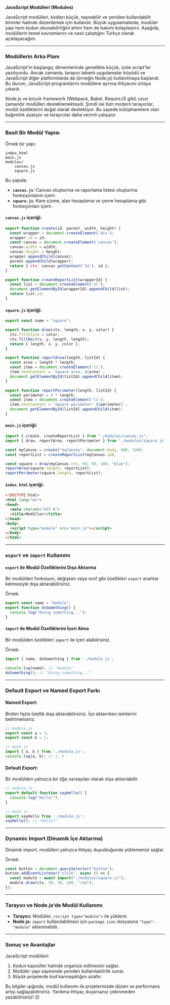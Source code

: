**JavaScript Modülleri (Modules)**

JavaScript modülleri, kodları küçük, taşınabilir ve yeniden kullanılabilir birimler halinde düzenlemek için kullanılır. Büyük uygulamalarda, modüler yapı hem kodun okunabilirliğini artırır hem de bakımı kolaylaştırır. Aşağıda, modüllerin temel kavramlarını ve nasıl çalıştığını Türkçe olarak açıklayacağım.

---

### **Modüllerin Arka Planı**
JavaScript'in başlangıç dönemlerinde genellikle küçük, izole script'ler yazılıyordu. Ancak zamanla, tarayıcı tabanlı uygulamalar büyüdü ve JavaScript diğer platformlarda da (örneğin Node.js) kullanılmaya başlandı. Bu durum, JavaScript programlarını modüllere ayırma ihtiyacını ortaya çıkardı.

Node.js ve birçok framework (Webpack, Babel, RequireJS gibi) uzun zamandır modülleri desteklemekteydi. Şimdi ise tüm modern tarayıcılar, modül özelliklerini doğal olarak destekliyor. Bu sayede kütüphanelere olan bağımlılık azalıyor ve tarayıcılar daha verimli çalışıyor.

---

### **Basit Bir Modül Yapısı**
Örnek bir yapı:

```
index.html
main.js
modules/
    canvas.js
    square.js
```

Bu yapıda:
- **`canvas.js`**: Canvas oluşturma ve raporlama listesi oluşturma fonksiyonlarını içerir.
- **`square.js`**: Kare çizme, alan hesaplama ve çevre hesaplama gibi fonksiyonları içerir.

#### **`canvas.js` içeriği:**
```javascript
export function create(id, parent, width, height) {
  const wrapper = document.createElement('div');
  wrapper.id = id;
  const canvas = document.createElement('canvas');
  canvas.width = width;
  canvas.height = height;
  wrapper.appendChild(canvas);
  parent.appendChild(wrapper);
  return { ctx: canvas.getContext('2d'), id };
}

export function createReportList(wrapperId) {
  const list = document.createElement('ul');
  document.getElementById(wrapperId).appendChild(list);
  return list.id;
}
```

#### **`square.js` içeriği:**
```javascript
export const name = "square";

export function draw(ctx, length, x, y, color) {
  ctx.fillStyle = color;
  ctx.fillRect(x, y, length, length);
  return { length, x, y, color };
}

export function reportArea(length, listId) {
  const area = length * length;
  const item = document.createElement('li');
  item.textContent = `Square area: ${area}`;
  document.getElementById(listId).appendChild(item);
}

export function reportPerimeter(length, listId) {
  const perimeter = 4 * length;
  const item = document.createElement('li');
  item.textContent = `Square perimeter: ${perimeter}`;
  document.getElementById(listId).appendChild(item);
}
```

#### **`main.js` içeriği:**
```javascript
import { create, createReportList } from "./modules/canvas.js";
import { draw, reportArea, reportPerimeter } from "./modules/square.js";

const myCanvas = create("myCanvas", document.body, 480, 320);
const reportList = createReportList(myCanvas.id);

const square = draw(myCanvas.ctx, 50, 50, 100, "blue");
reportArea(square.length, reportList);
reportPerimeter(square.length, reportList);
```

#### **`index.html` içeriği:**
```html
<!DOCTYPE html>
<html lang="en">
<head>
  <meta charset="UTF-8">
  <title>Modüller</title>
</head>
<body>
  <script type="module" src="main.js"></script>
</body>
</html>
```

---

### **`export` ve `import` Kullanımı**
#### **`export` ile Modül Özelliklerini Dışa Aktarma**
Bir modülden fonksiyon, değişken veya sınıf gibi özellikleri `export` anahtar kelimesiyle dışa aktarabilirsiniz.

Örnek:
```javascript
export const name = "module";
export function doSomething() {
  console.log("Doing something...");
}
```

#### **`import` ile Modül Özelliklerini İçeri Alma**
Bir modülden özellikleri `import` ile içeri alabilirsiniz.

Örnek:
```javascript
import { name, doSomething } from './module.js';

console.log(name); // "module"
doSomething(); // "Doing something..."
```

---

### **Default Export ve Named Export Farkı**
#### **Named Export:**
Birden fazla özellik dışa aktarabilirsiniz. İçe aktarırken isimlerini belirtmelisiniz.
```javascript
// module.js
export const a = 1;
export const b = 2;
```

```javascript
// main.js
import { a, b } from './module.js';
console.log(a, b); // 1, 2
```

#### **Default Export:**
Bir modülden yalnızca bir öğe varsayılan olarak dışa aktarılabilir.
```javascript
// module.js
export default function sayHello() {
  console.log("Hello!");
}
```

```javascript
// main.js
import sayHello from './module.js';
sayHello(); // "Hello!"
```

---

### **Dynamic Import (Dinamik İçe Aktarma)**
Dinamik import, modülleri yalnızca ihtiyaç duyulduğunda yüklemenizi sağlar.

Örnek:
```javascript
const button = document.querySelector("button");
button.addEventListener("click", async () => {
  const module = await import("./modules/square.js");
  module.draw(ctx, 50, 50, 100, "red");
});
```

---

### **Tarayıcı ve Node.js’de Modül Kullanımı**
- **Tarayıcı:** Modüller, `<script type="module">` ile yüklenir.
- **Node.js:** `import` kullanılabilmesi için `package.json` dosyasına `"type": "module"` eklenmelidir.

---

### **Sonuç ve Avantajlar**
JavaScript modülleri:
1. Kodun kapsüller halinde organize edilmesini sağlar.
2. Modüler yapı sayesinde yeniden kullanılabilirlik sunar.
3. Büyük projelerde kod karmaşıklığını azaltır.

Bu bilgiler ışığında, modül kullanımı ile projelerinizde düzen ve performans artışı sağlayabilirsiniz. Yardıma ihtiyaç duyarsanız çekinmeden yazabilirsiniz! 😊